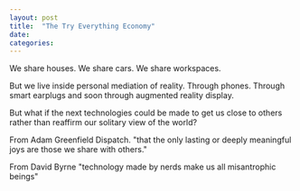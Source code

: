 ```yaml
---
layout: post
title:  "The Try Everything Economy"
date:   
categories:
---
```


We share houses. We share cars. We share workspaces.

But we live inside personal mediation of reality. Through phones. Through smart earplugs and soon through augmented reality display.

But what if the next technologies could be made to get us close to others rather than reaffirm our solitary view of the world?


From Adam Greenfield Dispatch.
"that the only lasting or deeply meaningful joys are those we share with others."


From David Byrne
"technology made by nerds make us all misantrophic beings"
